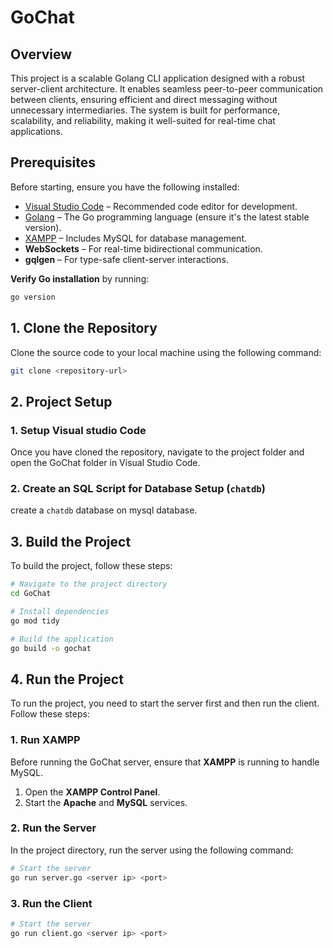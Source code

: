 # GoChat
## Overview

This project is a scalable Golang CLI application designed with a robust server-client architecture. It enables seamless peer-to-peer communication between clients, ensuring efficient and direct messaging without unnecessary intermediaries. The system is built for performance, scalability, and reliability, making it well-suited for real-time chat applications.

## Prerequisites

Before starting, ensure you have the following installed:

- [Visual Studio Code](https://code.visualstudio.com/download) – Recommended code editor for development.  
- [Golang](https://go.dev/doc/install) – The Go programming language (ensure it's the latest stable version).  
- [XAMPP](https://www.apachefriends.org/download.html) – Includes MySQL for database management.  
- **WebSockets** – For real-time bidirectional communication.  
- **gqlgen** – For type-safe client-server interactions.
  
**Verify Go installation** by running:  

   ```bash
   go version
   ```
## 1. Clone the Repository

Clone the source code to your local machine using the following command:
```bash
git clone <repository-url>
```
## 2. Project Setup
### 1. Setup Visual studio Code
Once you have cloned the repository, navigate to the project folder and open the GoChat folder in Visual Studio Code.

### 2. **Create an SQL Script for Database Setup (`chatdb`)**  
create a `chatdb` database on mysql database.

## 3. Build the Project
To build the project, follow these steps:  

```bash
# Navigate to the project directory
cd GoChat

# Install dependencies
go mod tidy

# Build the application
go build -o gochat
```

## 4. Run the Project  

To run the project, you need to start the server first and then run the client. Follow these steps:  
### 1. Run XAMPP  

Before running the GoChat server, ensure that **XAMPP** is running to handle MySQL.  

1. Open the **XAMPP Control Panel**.  
2. Start the **Apache** and **MySQL** services. 

### 2. Run the Server  

In the project directory, run the server using the following command:  

```bash
# Start the server
go run server.go <server ip> <port>
```
### 3. Run the Client  

 ```bash
# Start the server
go run client.go <server ip> <port>
```


